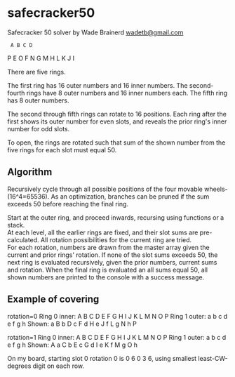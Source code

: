 safecracker50
=============

Safecracker 50 solver by Wade Brainerd <wadetb@gmail.com>

     A B C D
   P         E
   O         F
   N         G
   M         H
     L K J I

There are five rings.

The first ring has 16 outer numbers and 16 inner numbers.
The second-fourth rings have 8 outer numbers and 16 inner numbers each.
The fifth ring has 8 outer numbers.

The second through fifth rings can rotate to 16 positions.
Each ring after the first shows its outer number for even slots, and reveals the prior ring's inner number for odd slots.

To open, the rings are rotated such that sum of the shown number from the five rings for each slot must equal 50.

Algorithm
---------

Recursively cycle through all possible positions of the four movable wheels- (16^4=65536).
As an optimization, branches can be pruned if the sum exceeds 50 before reaching the final ring.

Start at the outer ring, and proceed inwards, recursing using functions or a stack.  
At each level, all the earlier rings are fixed, and their slot sums are pre-calculated.
All rotation possibilities for the current ring are tried.  
For each rotation, numbers are drawn from the master array given the current and prior rings' rotation.  If none of the slot sums exceeds 50,
the next ring is evaluated recursively, given the prior numbers, current sums and rotation.
When the final ring is evaluated an all sums equal 50, all shown numbers are printed to the console with a success message.

Example of covering
-------------------

  rotation=0
  Ring 0 inner:  A B C D E F G H I J K L M N O P
  Ring 1 outer:  a   b   c   d   e   f   g   h
  Shown:         a B b D c F d H e J f L g N h P

  rotation=1
  Ring 0 inner:  A B C D E F G H I J K L M N O P
  Ring 1 outer:    a   b   c   d   e   f   g   h
  Shown:         A a C b E c G d I e K f M g O h

On my board, starting slot 0 rotation 0 is 0 6 0 3 6, using smallest least-CW-degrees digit on each row.
